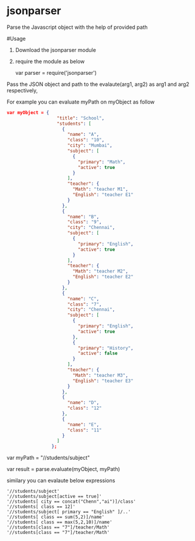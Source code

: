 # jsonparser
Parse the Javascript object with the help of provided path

#Usage
1. Download the jsonparser module
2. require the module as below

   var parser = require('jsonparser')

Pass the JSON object and path to the evalaute(arg1, arg2) as arg1 and arg2 respectively,

For example you can evaluate myPath on myObject as follow 
```json
var myObject = {
                   "title": "School",
                   "students": [
                     {
                       "name": "A",
                       "class": "10",
                       "city": "Mumbai",
                       "subject": [
                         {
                           "primary": "Math",
                           "active": true
                         }
                       ],
                       "teacher": {
                         "Math": "teacher M1",
                         "English": "teacher E1"
                       }
                     },
                     {
                       "name": "B",
                       "class": "9",
                       "city": "Chennai",
                       "subject": [
                         {
                           "primary": "English",
                           "active": true
                         }
                       ],
                       "teacher": {
                         "Math": "teacher M2",
                         "English": "teacher E2"
                       }
                     },
                     {
                       "name": "C",
                       "class": "7",
                       "city": "Chennai",
                       "subject": [
                         {
                           "primary": "English",
                           "active": true
                         },
                         {
                           "primary": "History",
                           "active": false
                         }
                       ],
                       "teacher": {
                         "Math": "teacher M3",
                         "English": "teacher E3"
                       }
                     },
                     {
                       "name": "D",
                       "class": "12"
                     },
                     {
                       "name": "E",
                       "class": "11"
                     }
                   ]
                 };
```
var myPath = "//students/subject"
 
var result = parse.evaluate(myObject, myPath)

similary you can evalaute below expressions 

```
'//students/subject'
'//students/subject[active == true]'
'//students[ city == concat("Chenn","ai")]/class'
'//students[ class == 12]'
'//students/subject[ primary == "English" ]/..'
'//students[ class == sum(5,2)]/name'
'//students[ class == max(5,2,10)]/name'
'//students[class == "7"]/teacher/Math'
'//students[class == "7"]/teacher/Math'
```
